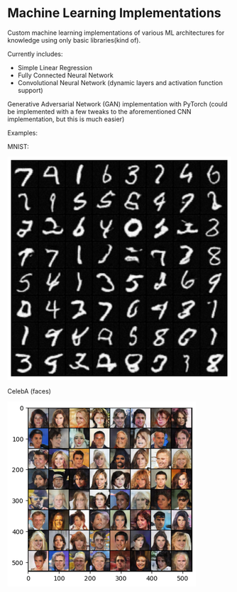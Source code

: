 # Machine Learning Implementations

Custom machine learning implementations of various ML architectures for knowledge using only basic libraries(kind of).

Currently includes:
* Simple Linear Regression
* Fully Connected Neural Network
* Convolutional Neural Network (dynamic layers and activation function support)


Generative Adversarial Network (GAN) implementation with PyTorch (could be implemented with a few tweaks to the aforementioned CNN implementation, but this is much easier)

Examples:

MNIST:

![MNIST Images](gan/gan_test_mnist.png)

CelebA (faces)

![Face Images -- Celeba](gan/gan_faces_10_epochs.png)
